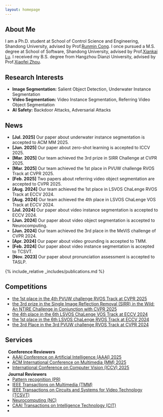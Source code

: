```yaml
---
layout: homepage
---
```


## About Me

I am a Ph.D. student at School of Control Science and Engineering, Shandong University, advised by Prof.[Runmin Cong](https://rmcong.github.io/). I once pursued a M.S. degree at School of Software, Shandong University, advised by Prof.[Xiankai Lu](https://faculty.sdu.edu.cn/luxiankai/zh_CN/index.htm). I received my B.S. degree from Hangzhou Dianzi University, advised by Prof.[Xiaofei Zhou](https://zxforchid.github.io/index.html).

## Research Interests

- **Image Segmentation:** Salient Object Detection, Underwater Instance Segmentation
- **Video Segmentation:** Video Instance Segmentation, Referring Video Object Segmentation
- **AI Safety:** Backdoor Attacks, Adversarial Attacks

## News
- **[Jul. 2025]** Our paper about underwater instance segmentation is accepted to ACM MM 2025.
- **[Jun. 2025]** Our paper about zero-shot learning is accepted to ICCV 2025.
- **[Mar. 2025]** Our team achieved the 3rd prize in SIRR Challenge at CVPR 2025.
- **[Mar. 2025]** Our team achieved the 1st place in PVUW challenge RVOS Track at CVPR 2025.
- **[Feb. 2025]** Two papers about referring video object segmentation are accepted to CVPR 2025.
- **[Aug. 2024]** Our team achieved the 1st place in LSVOS ChaLenge RVOS Track at ECCV 2024.
- **[Aug. 2024]** Our team achieved the 4th place in LSVOS ChaLenge VOS Track at ECCV 2024.
- **[Jul. 2024]** Our paper about video instance segmentation is accepted to ECCV 2024.
- **[Jun. 2024]** Our paper about video object segmentation is accepted to Neurocomputing.
- **[Jun. 2024]** Our team achieved the 3rd place in the MeViS challenge of CVPR 2024.
- **[Apr. 2024]** Our paper about video grounding is accepted to TMM.
- **[Feb. 2024]** Our paper about video instance segmentation is accepted to TCSVT.
- **[Nov. 2023]** Our paper about pronunciation assessment is accepted to TASLP.

{% include_relative _includes/publications.md %}

## Competitions
<ul style="margin:0 0 20px;">
  <li><a href="https://pvuw.github.io/"><autocolor>the 1st place in the 4th PVUW challenge RVOS Track at CVPR 2025</autocolor></a></li>
  <li><a href="https://cvlai.net/ntire/2025/"><autocolor>the 3rd prize in the Single Image Reflection Removal (SIRR) in the Wild: An NTIRE Challenge in Conjunction with CVPR 2025</autocolor></a></li>
  <li><a href="https://lsvos.github.io/"><autocolor>the 4th place in the 6th LSVOS ChaLenge VOS Track at ECCV 2024</autocolor></a></li>
  <li><a href="https://lsvos.github.io/"><autocolor>the 1st place in the 6th LSVOS ChaLenge RVOS Track at ECCV 2024</autocolor></a></li>
  <li><a href="https://www.vspwdataset.com/Workshop2024"><autocolor>the 3rd Place in the 3rd PVUW challenge RVOS Track at CVPR 2024</autocolor></a></li>
</ul>

## Services

<h4 style="margin:0 10px 0;">Conference Reviewers</h4>

<ul style="margin:0 0 5px;">
  <li><a href="https://aaai.org/conference/aaai/aaai-26/"><autocolor>AAAI Conference on Artificial Intelligence (AAAI) 2025</autocolor></a></li>
  <li><a href="https://acmmm2025.org/"><autocolor>ACM International Conference on Multimedia (MM) 2025</autocolor></a></li>
  <li><a href="https://iccv.thecvf.com/"><autocolor>International Conference on Computer Vision (ICCV) 2025</autocolor></a></li>
</ul>

<h4 style="margin:0 10px 0;">Journal Reviewers</h4>

<ul style="margin:0 0 20px;">
  <li><a href="https://www.sciencedirect.com/journal/pattern-recognition"><autocolor>Pattern recognition (PR)</autocolor></a></li>
  <li><a href="https://ieeexplore.ieee.org/xpl/RecentIssue.jsp?punumber=6046"><autocolor>IEEE Transactions on Multimedia (TMM)</autocolor></a></li>
  <li><a href="https://ieeexplore.ieee.org/xpl/RecentIssue.jsp?punumber=76"><autocolor>IEEE Transactions on Circuits and Systems for Video Technology (TCSVT)</autocolor></a></li>
  <li><a href="https://www.sciencedirect.com/journal/neurocomputing"><autocolor>Neurocomputing (NC)</autocolor></a></li>
  <li><a href="https://ietresearch.onlinelibrary.wiley.com/journal/24682322"><autocolor>CAAI Transactions on Intelligence Technology (CIT)</autocolor></a></li>
  <li><a href="https://ieeeoes.org/publication/ieee-joe><autocolor>IEEE Journal of Oceanic Engineering (JOE)</autocolor></a></li>
</ul>
